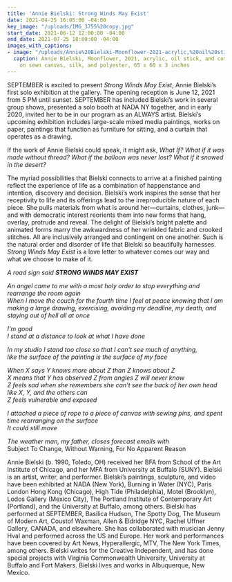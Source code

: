 ```yaml
---
title: 'Annie Bielski: Strong Winds May Exist'
date: 2021-04-25 16:05:00 -04:00
key_image: "/uploads/IMG_3755%20copy.jpg"
start_date: 2021-06-12 12:00:00 -04:00
end_date: 2021-07-25 18:00:00 -04:00
images_with_captions:
- image: "/uploads/Annie%20Bielski-Moonflower-2021-acrylic,%20oil%20stick,%20and%20cotton%20thread%20on%20sewn%20canvas,%20silk,%20and%20polyester-60%20x%2065%20x%203%20inches%20.jpg"
  caption: Annie Bielski, Moonflower, 2021, acrylic, oil stick, and cotton thread
    on sewn canvas, silk, and polyester, 65 x 60 x 3 inches
---
```


SEPTEMBER is excited to present *Strong Winds May Exist*, Annie Bielski’s first solo exhibition at the gallery. The opening reception is June 12, 2021 from 5 PM until sunset. SEPTEMBER has included Bielski’s work in several group shows, presented a solo booth at NADA NY together, and in early 2020, invited her to be in our program as an ALWAYS artist. Bielski’s upcoming exhibition includes large-scale mixed media paintings, works on paper, paintings that function as furniture for sitting, and a curtain that operates as a drawing. 

If the work of Annie Bielski could speak, it might ask, *What If? What if it was made without thread? What if the balloon was never lost? What if it snowed in the desert?*  

The myriad possibilities that Bielski connects to arrive at a finished painting reflect the experience of life as a combination of happenstance and intention, discovery and decision. Bielski’s work inspires the sense that her receptivity to life and its offerings lead to the irreproducible nature of each piece. She pulls materials from what is around her—curtains, clothes, junk—and with democratic interest reorients them into new forms that hang, overlay, protrude and reveal. The delight of Bielski’s bright palette and animated forms marry the awkwardness of her wrinkled fabric and crooked stitches. All are inclusively arranged and contingent on one another. Such is the natural order and disorder of life that Bielski so beautifully harnesses. *Strong Winds May Exist* is a love letter to whatever comes our way and what we choose to make of it. 

*A road sign said <b>STRONG WINDS MAY EXIST</b>*

*An angel came to me with a most holy order to stop everything and rearrange the room again*
<br>*When I move the couch for the fourth time I feel at peace knowing that I am making a large drawing, exercising, avoiding my deadline, my death, and staying out of hell all at once*

*I'm good*
<br>*I stand at a distance to look at what I have done* 

*In my studio I stand too close so that I can't see much of anything,*
<br>*like the surface of the painting is the  surface of my face* 

*When X says Y knows more about Z than Z knows about Z*
<br>*X means that Y has observed Z from angles Z will never know*
<br>*Z feels sad when she remembers she can't see the back of her own head like X, Y, and the others can*
<br>*Z feels vulnerable and exposed*

*I attached a piece of rope to a piece of canvas with sewing pins, and spent time rearranging on the surface*
<br>*It could still move*

*The weather man, my father, closes forecast emails with*
<br>Subject To Change, Without Warning, For No Apparent Reason 


Annie Bielski (b. 1990, Toledo, OH) received her BFA from School of the Art Institute of Chicago, and her MFA from University at Buffalo (SUNY). Bielski is an artist, writer, and performer. Bielski’s paintings, sculpture, and video have been exhibited at NADA (New York), Burning in Water (NYC), Paris London Hong Kong (Chicago), High Tide (Philadelphia), Motel (Brooklyn), Lodos Gallery (Mexico City), The Portland Institute of Contemporary Art (Portland), and the University at Buffalo, among others. Bielski has performed at SEPTEMBER, Basilica Hudson, The Spotty Dog, The Museum of Modern Art, Coustof Waxman, Allen & Eldridge NYC, Rachel Uffner Gallery, CANADA, and elsewhere. She has collaborated with musician Jenny Hval and performed across the US and Europe. Her work and performances have been covered by Art News, Hyperallergic, MTV, The New York Times, among others. Bielski writes for the Creative Independent, and has done special projects with Virginia Commonwealth University, University at Buffalo and Fort Makers. Bielski lives and works in Albuquerque, New Mexico.

